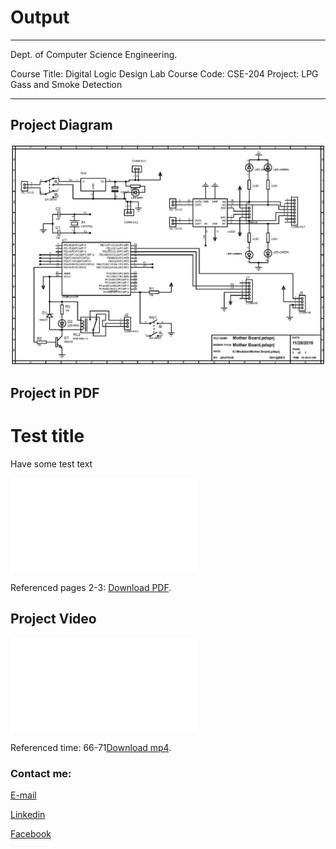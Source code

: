 
# Output


---

Dept. of Computer Science Engineering.

Course Title: Digital Logic Design Lab
Course Code: CSE-204
Project: LPG Gass and Smoke Detection

---

 Project Diagram
---

<img src="ProjectDiagram.jpg"
     alt="Project Diagram"/>



Project in PDF
---

<h1 id="test-title">Test title</h1>
<p>Have some test text</p>
<object data="loremipsum.pdf#page=2" type="application/pdf" width="700px" height="700px">
    <embed src="loremipsum.pdf#page=2">
        <p>Referenced pages 2-3: <a href="DLD-Lab-Project.pdf">Download PDF</a>.</p>
    </embed>
</object>




Project Video
---

<object data="project.mp4#t=66,71" type="video/mp4">
    <embed src="project.mp4#t=66,71">
        <p>Referenced time: 66-71<a href="Gass_and_Smoke_Detection.mp4">Download mp4</a>.</p>
    </embed>
</object>







<!-- all link is here -->


### Contact me:

[E-mail](tanvirpoly@gmail.com)

[Linkedin]( https://www.linkedin.com/in/tanvirx/)

[Facebook]( https://www.facebook.com/tanvirfbid)

